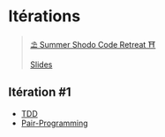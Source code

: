 # Itérations

> [⛱️ Summer Shodo Code Retreat ⛩️](..)
> 
> [Slides](../itérations-slides)

## Itération \#1
- [TDD]
- [Pair-Programming]

[TDD]: /code-retreat/constraints/tdd/
[Pas de if]: /code-retreat/constraints/no-if/
[Code swap]: /code-retreat/constraints/code-swap/
[Refactoring]: /code-retreat/constraints/refactoring/
[Tell, don't ask]: /code-retreat/constraints/tell-dont-ask/
[Immutable Code]: /code-retreat/constraints/immutable-code/
[Test && Commit || Revert]: /code-retreat/constraints/tcr/
[TDD As If You Meant It]: /code-retreat/constraints/tdd/as-if-you-meant-it/


[Pair-Programming]: /code-retreat/constraints/pair-programming/
[Pair-Programming Ping-Pong]: /code-retreat/constraints/pair-programming/ping-pong/
[Pair-Programming Strong Style]: /code-retreat/constraints/pair-programming/strong-style/
[Silent Pair-Programming]: /code-retreat/constraints/pair-programming/silent/
[Mob-Programming]: /code-retreat/constraints/mob-programming/
